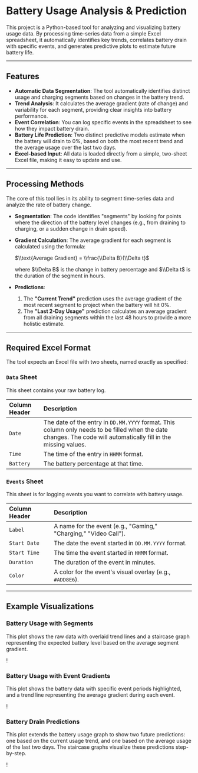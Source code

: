 # Battery Usage Analysis & Prediction

This project is a Python-based tool for analyzing and visualizing battery usage data. By processing time-series data from a simple Excel spreadsheet, it automatically identifies key trends, correlates battery drain with specific events, and generates predictive plots to estimate future battery life.

-----

## Features

  * **Automatic Data Segmentation**: The tool automatically identifies distinct usage and charging segments based on changes in the battery trend.
  * **Trend Analysis**: It calculates the average gradient (rate of change) and variability for each segment, providing clear insights into battery performance.
  * **Event Correlation**: You can log specific events in the spreadsheet to see how they impact battery drain.
  * **Battery Life Prediction**: Two distinct predictive models estimate when the battery will drain to 0%, based on both the most recent trend and the average usage over the last two days.
  * **Excel-based Input**: All data is loaded directly from a simple, two-sheet Excel file, making it easy to update and use.

-----

## Processing Methods

The core of this tool lies in its ability to segment time-series data and analyze the rate of battery change.

  * **Segmentation**: The code identifies "segments" by looking for points where the direction of the battery level changes (e.g., from draining to charging, or a sudden change in drain speed).

  * **Gradient Calculation**: The average gradient for each segment is calculated using the formula:

    $\\text{Average Gradient} = \\frac{\\Delta B}{\\Delta t}$
    
    where $\\Delta B$ is the change in battery percentage and $\\Delta t$ is the duration of the segment in hours.

  * **Predictions**:

    1.  The **"Current Trend"** prediction uses the average gradient of the most recent segment to project when the battery will hit 0%.
    2.  The **"Last 2-Day Usage"** prediction calculates an average gradient from all draining segments within the last 48 hours to provide a more holistic estimate.

-----

## Required Excel Format

The tool expects an Excel file with two sheets, named exactly as specified:

### `Data` Sheet

This sheet contains your raw battery log.

| Column Header | Description                                                                                                                              |
| :------------ | :--------------------------------------------------------------------------------------------------------------------------------------- |
| `Date`        | The date of the entry in `DD.MM.YYYY` format. This column only needs to be filled when the date changes. The code will automatically fill in the missing values. |
| `Time`        | The time of the entry in `HHMM` format.                                                                                                  |
| `Battery`     | The battery percentage at that time.                                                                                                     |

### `Events` Sheet

This sheet is for logging events you want to correlate with battery usage.

| Column Header | Description                                                         |
| :------------ | :------------------------------------------------------------------ |
| `Label`       | A name for the event (e.g., "Gaming," "Charging," "Video Call"). |
| `Start Date`  | The date the event started in `DD.MM.YYYY` format.                      |
| `Start Time`  | The time the event started in `HHMM` format.                            |
| `Duration`    | The duration of the event in minutes.                               |
| `Color`       | A color for the event's visual overlay (e.g., `#ADD8E6`).         |

-----

## Example Visualizations

### Battery Usage with Segments

This plot shows the raw data with overlaid trend lines and a staircase graph representing the expected battery level based on the average segment gradient.

\!

### Battery Usage with Event Gradients

This plot shows the battery data with specific event periods highlighted, and a trend line representing the average gradient during each event.

\!

### Battery Drain Predictions

This plot extends the battery usage graph to show two future predictions: one based on the current usage trend, and one based on the average usage of the last two days. The staircase graphs visualize these predictions step-by-step.

\!
